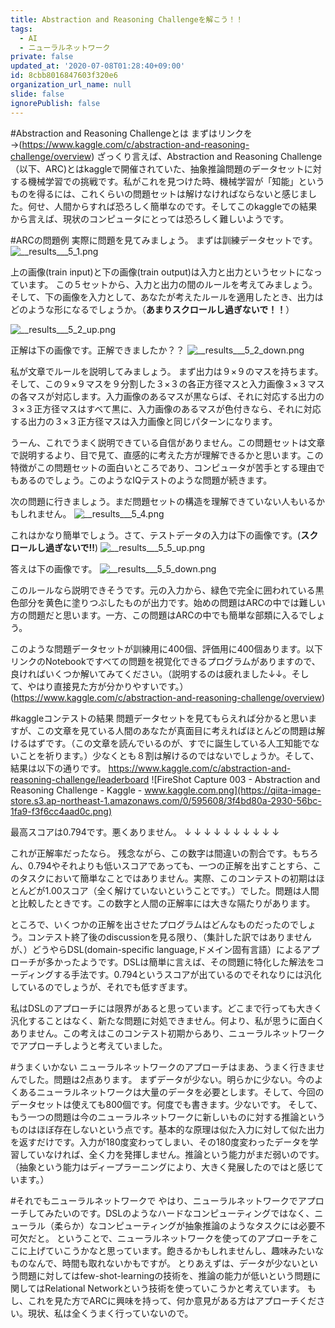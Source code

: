 ```yaml
---
title: Abstraction and Reasoning Challengeを解こう！！
tags:
  - AI
  - ニューラルネットワーク
private: false
updated_at: '2020-07-08T01:28:40+09:00'
id: 8cbb8016847603f320e6
organization_url_name: null
slide: false
ignorePublish: false
---
```

#Abstraction and Reasoning Challengeとは
まずはリンクを→(https://www.kaggle.com/c/abstraction-and-reasoning-challenge/overview)
ざっくり言えば、Abstraction and Reasoning Challenge（以下、ARC)とはkaggleで開催されていた、抽象推論問題のデータセットに対する機械学習での挑戦です。私がこれを見つけた時、機械学習が「知能」というものを得るには、これくらいの問題セットは解けなければならないと感じました。何せ、人間からすれば恐ろしく簡単なのです。そしてこのkaggleでの結果から言えば、現状のコンピュータにとっては恐ろしく難しいようです。

#ARCの問題例
実際に問題を見てみましょう。
まずは訓練データセットです。
![__results___5_1.png](https://qiita-image-store.s3.ap-northeast-1.amazonaws.com/0/595608/e08a8157-ca40-1388-fcd8-5dea667c3b4d.png)

上の画像(train input)と下の画像(train output)は入力と出力というセットになっています。
この５セットから、入力と出力の間のルールを考えてみましょう。
そして、下の画像を入力として、あなたが考えたルールを適用したとき、出力はどのような形になるでしょうか。（**あまりスクロールし過ぎないで！！**）

![__results___5_2_up.png](https://qiita-image-store.s3.ap-northeast-1.amazonaws.com/0/595608/4a0ac6c7-ecef-9bff-3e3b-aea820b343a5.png)

正解は下の画像です。正解できましたか？？
![__results___5_2_down.png](https://qiita-image-store.s3.ap-northeast-1.amazonaws.com/0/595608/487707af-ed64-4c34-053d-9e23972f06d0.png)


私が文章でルールを説明してみましょう。
まず出力は９×９のマスを持ちます。そして、この９×９マスを９分割した３×３の各正方径マスと入力画像３×３マスの各マスが対応します。入力画像のあるマスが黒ならば、それに対応する出力の３×３正方径マスはすべて黒に、入力画像のあるマスが色付きなら、それに対応する出力の３×３正方径マスは入力画像と同じパターンになります。


うーん、これでうまく説明できている自信がありません。この問題セットは文章で説明するより、目で見て、直感的に考えた方が理解できるかと思います。この特徴がこの問題セットの面白いところであり、コンピュータが苦手とする理由でもあるのでしょう。このようなIQテストのような問題が続きます。

次の問題に行きましょう。まだ問題セットの構造を理解できていない人もいるかもしれません。
![__results___5_4.png](https://qiita-image-store.s3.ap-northeast-1.amazonaws.com/0/595608/19a22d59-5b33-1462-79cb-281e30cb38c0.png)

これはかなり簡単でしょう。さて、テストデータの入力は下の画像です。(**スクロールし過ぎないで!!**)
![__results___5_5_up.png](https://qiita-image-store.s3.ap-northeast-1.amazonaws.com/0/595608/e6d474ce-1817-7af5-255a-0c64021b0d10.png)

答えは下の画像です。
![__results___5_5_down.png](https://qiita-image-store.s3.ap-northeast-1.amazonaws.com/0/595608/9baab984-3790-1515-7cd1-432fa99e869b.png)

このルールなら説明できそうです。元の入力から、緑色で完全に囲われている黒色部分を黄色に塗りつぶしたものが出力です。始めの問題はARCの中では難しい方の問題だと思います。一方、この問題はARCの中でも簡単な部類に入るでしょう。

このような問題データセットが訓練用に400個、評価用に400個あります。以下リンクのNotebookですべての問題を視覚化できるプログラムがありますので、良ければいくつか解いてみてください。（説明するのは疲れました↓↓。そして、やはり直接見た方が分かりやすいです。）
(https://www.kaggle.com/c/abstraction-and-reasoning-challenge/overview)

#kaggleコンテストの結果
問題データセットを見てもらえれば分かると思いますが、この文章を見ている人間のあなたが真面目に考えればほとんどの問題は解けるはずです。（この文章を読んでいるのが、すでに誕生している人工知能でないことを祈ります。）少なくとも８割は解けるのではないでしょうか。そして、結果は以下の通りです。
https://www.kaggle.com/c/abstraction-and-reasoning-challenge/leaderboard
![FireShot Capture 003 - Abstraction and Reasoning Challenge - Kaggle - www.kaggle.com.png](https://qiita-image-store.s3.ap-northeast-1.amazonaws.com/0/595608/3f4bd80a-2930-56bc-1fa9-f3f6cc4aad0c.png)

最高スコアは0.794です。悪くありません。
↓
↓
↓
↓
↓
↓
↓
↓
↓
↓

これが正解率だったなら。
残念ながら、この数字は間違いの割合です。もちろん、0.794やそれよりも低いスコアであっても、一つの正解を出すことすら、このタスクにおいて簡単なことではありません。実際、このコンテストの初期はほとんどが1.00スコア（全く解けていないということです。）でした。問題は人間と比較したときです。この数字と人間の正解率には大きな隔たりがあります。

ところで、いくつかの正解を出させたプログラムはどんなものだったのでしょう。コンテスト終了後のdiscussionを見る限り、（集計した訳ではありませんが、）どうやらDSL(domain-specific language,ドメイン固有言語）によるアプローチが多かったようです。DSLは簡単に言えば、その問題に特化した解法をコーディングする手法です。0.794というスコアが出ているのでそれなりには汎化しているのでしょうが、それでも低すぎます。

私はDSLのアプローチには限界があると思っています。どこまで行っても大きく汎化することはなく、新たな問題に対処できません。何より、私が思うに面白くありません。この考えはこのコンテスト初期からあり、ニューラルネットワークでアプローチしようと考えていました。

#うまくいかない
ニューラルネットワークのアプローチはまあ、うまく行きませんでした。問題は2点あります。
まずデータが少ない。明らかに少ない。今のよくあるニューラルネットワークは大量のデータを必要とします。そして、今回のデータセットは使えても800個です。何度でも書きます。少ないです。
そして、もう一つの問題は今のニューラルネットワークに新しいものに対する推論というものはほぼ存在しないという点です。基本的な原理は似た入力に対して似た出力を返すだけです。入力が180度変わってしまい、その180度変わったデータを学習していなければ、全く力を発揮しません。推論という能力がまだ弱いのです。（抽象という能力はディープラーニングにより、大きく発展したのではと感じています。）

#それでもニューラルネットワークで
やはり、ニューラルネットワークでアプローチしてみたいのです。DSLのようなハードなコンピューティングではなく、ニューラル（柔らか）なコンピューティングが抽象推論のようなタスクには必要不可欠だと。
ということで、ニューラルネットワークを使ってのアプローチをここに上げていこうかなと思っています。飽きるかもしれませんし、趣味みたいなものなんで、時間も取れないかもですが。
とりあえずは、データが少ないという問題に対してはfew-shot-learningの技術を、推論の能力が低いという問題に関してはRelational Networkという技術を使っていこうかと考えています。
もし、これを見た方でARCに興味を持って、何か意見がある方はアプローチください。現状、私は全くうまく行っていないので。















